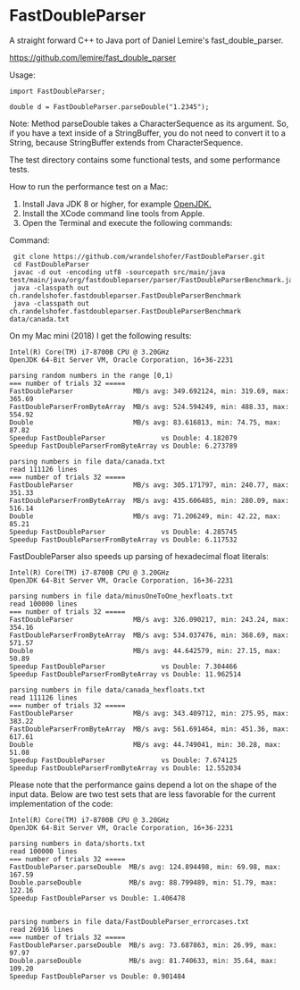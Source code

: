 # FastDoubleParser

A straight forward C++ to Java port of Daniel Lemire's fast_double_parser.

https://github.com/lemire/fast_double_parser

Usage:

    import FastDoubleParser;

    double d = FastDoubleParser.parseDouble("1.2345");

Note: Method parseDouble takes a CharacterSequence as its argument. So, if you have a text inside of a StringBuffer, you
do not need to convert it to a String, because StringBuffer extends from CharacterSequence.

The test directory contains some functional tests, and some performance tests.

How to run the performance test on a Mac:

1. Install Java JDK 8 or higher, for example [OpenJDK.](https://jdk.java.net/16/)
2. Install the XCode command line tools from Apple.
3. Open the Terminal and execute the following commands: 


Command:

     git clone https://github.com/wrandelshofer/FastDoubleParser.git
     cd FastDoubleParser 
     javac -d out -encoding utf8 -sourcepath src/main/java test/main/java/org/fastdoubleparser/parser/FastDoubleParserBenchmark.java 
     java -classpath out ch.randelshofer.fastdoubleparser.FastDoubleParserBenchmark 
     java -classpath out ch.randelshofer.fastdoubleparser.FastDoubleParserBenchmark data/canada.txt

On my Mac mini (2018) I get the following results:

    Intel(R) Core(TM) i7-8700B CPU @ 3.20GHz
    OpenJDK 64-Bit Server VM, Oracle Corporation, 16+36-2231

    parsing random numbers in the range [0,1)
    === number of trials 32 =====
    FastDoubleParser               MB/s avg: 349.692124, min: 319.69, max: 365.69
    FastDoubleParserFromByteArray  MB/s avg: 524.594249, min: 488.33, max: 554.92
    Double                         MB/s avg: 83.616813, min: 74.75, max: 87.82
    Speedup FastDoubleParser              vs Double: 4.182079
    Speedup FastDoubleParserFromByteArray vs Double: 6.273789

    parsing numbers in file data/canada.txt
    read 111126 lines
    === number of trials 32 =====
    FastDoubleParser               MB/s avg: 305.171797, min: 240.77, max: 351.33
    FastDoubleParserFromByteArray  MB/s avg: 435.606485, min: 280.09, max: 516.14
    Double                         MB/s avg: 71.206249, min: 42.22, max: 85.21
    Speedup FastDoubleParser              vs Double: 4.285745
    Speedup FastDoubleParserFromByteArray vs Double: 6.117532

FastDoubleParser also speeds up parsing of hexadecimal float literals:

    Intel(R) Core(TM) i7-8700B CPU @ 3.20GHz
    OpenJDK 64-Bit Server VM, Oracle Corporation, 16+36-2231

    parsing numbers in file data/minusOneToOne_hexfloats.txt
    read 100000 lines
    === number of trials 32 =====
    FastDoubleParser               MB/s avg: 326.090217, min: 243.24, max: 354.16
    FastDoubleParserFromByteArray  MB/s avg: 534.037476, min: 368.69, max: 571.57
    Double                         MB/s avg: 44.642579, min: 27.15, max: 50.89
    Speedup FastDoubleParser              vs Double: 7.304466
    Speedup FastDoubleParserFromByteArray vs Double: 11.962514

    parsing numbers in file data/canada_hexfloats.txt
    read 111126 lines
    === number of trials 32 =====
    FastDoubleParser               MB/s avg: 343.409712, min: 275.95, max: 383.22
    FastDoubleParserFromByteArray  MB/s avg: 561.691464, min: 451.36, max: 617.61
    Double                         MB/s avg: 44.749041, min: 30.28, max: 51.08
    Speedup FastDoubleParser              vs Double: 7.674125
    Speedup FastDoubleParserFromByteArray vs Double: 12.552034

Please note that the performance gains depend a lot on the shape of the input
data. Below are two test sets that are less favorable for the current implementation
of the code:

    Intel(R) Core(TM) i7-8700B CPU @ 3.20GHz
    OpenJDK 64-Bit Server VM, Oracle Corporation, 16+36-2231

    parsing numbers in data/shorts.txt
    read 100000 lines
    === number of trials 32 =====
    FastDoubleParser.parseDouble  MB/s avg: 124.894498, min: 69.98, max: 167.59
    Double.parseDouble            MB/s avg: 88.799489, min: 51.79, max: 122.16
    Speedup FastDoubleParser vs Double: 1.406478


    parsing numbers in file data/FastDoubleParser_errorcases.txt
    read 26916 lines
    === number of trials 32 =====
    FastDoubleParser.parseDouble  MB/s avg: 73.687863, min: 26.99, max: 97.97
    Double.parseDouble            MB/s avg: 81.740633, min: 35.64, max: 109.20
    Speedup FastDoubleParser vs Double: 0.901484

